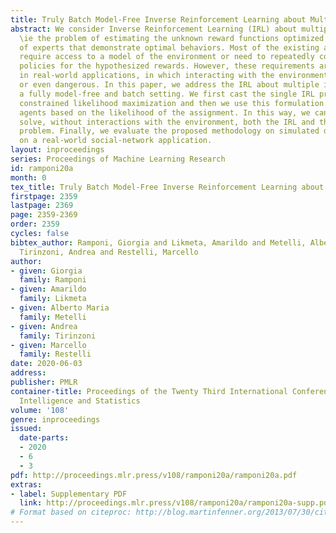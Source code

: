 ```yaml
---
title: Truly Batch Model-Free Inverse Reinforcement Learning about Multiple Intentions
abstract: We consider Inverse Reinforcement Learning (IRL) about multiple intentions,
  \ie the problem of estimating the unknown reward functions optimized by a group
  of experts that demonstrate optimal behaviors. Most of the existing algorithms either
  require access to a model of the environment or need to repeatedly compute the optimal
  policies for the hypothesized rewards. However, these requirements are rarely met
  in real-world applications, in which interacting with the environment can be expensive
  or even dangerous. In this paper, we address the IRL about multiple intentions in
  a fully model-free and batch setting. We first cast the single IRL problem as a
  constrained likelihood maximization and then we use this formulation to cluster
  agents based on the likelihood of the assignment. In this way, we can efficiently
  solve, without interactions with the environment, both the IRL and the clustering
  problem. Finally, we evaluate the proposed methodology on simulated domains and
  on a real-world social-network application.
layout: inproceedings
series: Proceedings of Machine Learning Research
id: ramponi20a
month: 0
tex_title: Truly Batch Model-Free Inverse Reinforcement Learning about Multiple Intentions
firstpage: 2359
lastpage: 2369
page: 2359-2369
order: 2359
cycles: false
bibtex_author: Ramponi, Giorgia and Likmeta, Amarildo and Metelli, Alberto Maria and
  Tirinzoni, Andrea and Restelli, Marcello
author:
- given: Giorgia
  family: Ramponi
- given: Amarildo
  family: Likmeta
- given: Alberto Maria
  family: Metelli
- given: Andrea
  family: Tirinzoni
- given: Marcello
  family: Restelli
date: 2020-06-03
address: 
publisher: PMLR
container-title: Proceedings of the Twenty Third International Conference on Artificial
  Intelligence and Statistics
volume: '108'
genre: inproceedings
issued:
  date-parts:
  - 2020
  - 6
  - 3
pdf: http://proceedings.mlr.press/v108/ramponi20a/ramponi20a.pdf
extras:
- label: Supplementary PDF
  link: http://proceedings.mlr.press/v108/ramponi20a/ramponi20a-supp.pdf
# Format based on citeproc: http://blog.martinfenner.org/2013/07/30/citeproc-yaml-for-bibliographies/
---
```

